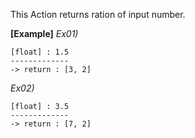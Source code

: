 This Action returns ration of input number.
<br/>

**[Example]**
*Ex01)*
```
[float] : 1.5
-------------
-> return : [3, 2]
```
*Ex02)*
```
[float] : 3.5
-------------
-> return : [7, 2]
```

